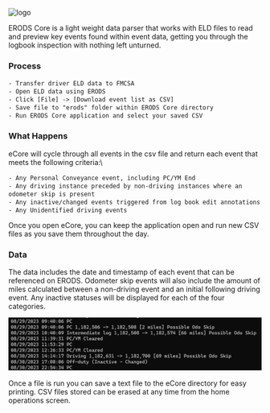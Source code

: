 
![logo](https://github.com/CNuenthel/ERODS-CSV-Parser/assets/89996557/dfa2abd0-1dbe-4500-8be5-5e63600e333f)

ERODS Core is a light weight data parser that works with ELD files to read and preview key events found
within event data, getting you through the logbook inspection with nothing left unturned. 

### Process
    - Transfer driver ELD data to FMCSA
    - Open ELD data using ERODS
    - Click [File] -> [Download event list as CSV]
    - Save file to "erods" folder within ERODS Core directory
    - Run ERODS Core application and select your saved CSV

### What Happens
eCore will cycle through all events in the csv file and return each event that meets the following
criteria:\

    - Any Personal Conveyance event, including PC/YM End
    - Any driving instance preceded by non-driving instances where an odometer skip is present
    - Any inactive/changed events triggered from log book edit annotations
    - Any Unidentified driving events

Once you open eCore, you can keep the application open and run new CSV files as you save them throughout
the day.

### Data
The data includes the date and timestamp of each event that can be referenced on ERODS. Odometer skip events
will also include the amount of miles calculated between a non-driving event and an initial following driving
event. Any inactive statuses will be displayed for each of the four categories.

![data scheme](assets/data_scheme.png)

Once a file is run you can save a text file to the eCore directory for easy printing.
CSV files stored can be erased at any time from the home operations screen.


